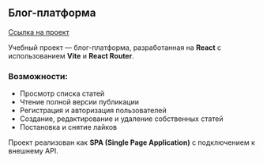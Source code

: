 ## Блог-платформа

[Ссылка на проект](https://blog-platform-pi-lac.vercel.app)

Учебный проект — блог-платформа, разработанная на **React** с использованием **Vite** и **React Router**.

### Возможности:
- Просмотр списка статей
- Чтение полной версии публикации
- Регистрация и авторизация пользователей
- Создание, редактирование и удаление собственных статей
- Постановка и снятие лайков

Проект реализован как **SPA (Single Page Application)** с подключением к внешнему API.
